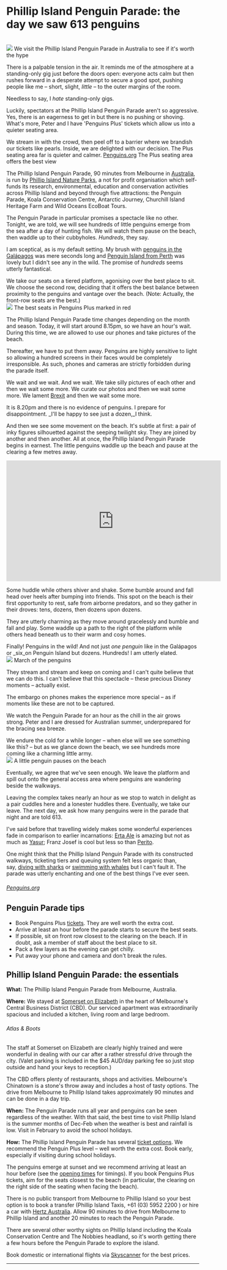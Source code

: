 
# Phillip Island Penguin Parade: the day we saw 613 penguins

<br><img src = "assets/images/thumbnail/009-phillip-island-penguin.jpg">
We visit the Phillip Island Penguin Parade in Australia to see if it's worth the hype

There is a palpable tension in the air. It reminds me of the atmosphere at a standing-only gig just before the doors open: everyone acts calm but then rushes forward in a desperate attempt to secure a good spot, pushing people like me – short, slight, _little_ – to the outer margins of the room.

Needless to say, I _hate_ standing-only gigs.

Luckily, spectators at the Phillip Island Penguin Parade aren't so aggressive. Yes, there is an eagerness to get in but there is no pushing or shoving. What's more, Peter and I have 'Penguins Plus' tickets which allow us into a quieter seating area.

We stream in with the crowd, then peel off to a barrier where we brandish our tickets like pearls. Inside, we are delighted with our decision. The Plus seating area far is quieter and calmer.
[Penguins.org](https://www.penguins.org.au/) The Plus seating area offers the best view

The Phillip Island Penguin Parade, 90 minutes from Melbourne in [Australia](/category/australia), is run by [Phillip Island Nature Parks](https://www.penguins.org.au/), a not for profit organisation which self-funds its research, environmental, education and conservation activities across Phillip Island and beyond through five attractions: the Penguin Parade, Koala Conservation Centre, Antarctic Journey, Churchill Island Heritage Farm and Wild Oceans EcoBoat Tours.

The Penguin Parade in particular promises a spectacle like no other. Tonight, we are told, we will see hundreds of little penguins emerge from the sea after a day of hunting fish. We will watch them pause on the beach, then waddle up to their cubbyholes. _Hundreds_, they say.

I am sceptical, as is my default setting. My brush with [penguins in the Galápagos](/swimming-with-galapagos-penguins/) was mere seconds long and [Penguin Island from Perth](/penguin-island-from-perth-australia/) was lovely but I didn't see any in the wild. The promise of _hundreds_ seems utterly fantastical.

We take our seats on a tiered platform, agonising over the best place to sit. We choose the second row, deciding that it offers the best balance between proximity to the penguins and vantage over the beach. (Note: Actually, the front-row seats are the best.)
<br><img src="assets/images/posts/009/009-image1.jpg">
The best seats in Penguins Plus marked in red

The Phillip Island Penguin Parade time changes depending on the month and season. Today, it will start around 8.15pm, so we have an hour's wait. During this time, we are allowed to use our phones and take pictures of the beach.

Thereafter, we have to put them away. Penguins are highly sensitive to light so allowing a hundred screens in their faces would be completely irresponsible. As such, phones and cameras are strictly forbidden during the parade itself.

We wait and we wait. And we wait. We take silly pictures of each other and then we wait some more. We curate our photos and then we wait some more. We lament [Brexit](/waking-up-to-little-britain/) and then we wait some more.

It is 8.20pm and there is no evidence of penguins. I prepare for disappointment. _I'll be happy to see just a dozen,_I think.

And then we see some movement on the beach. It's subtle at first: a pair of inky figures silhouetted against the seeping twilight sky. They are joined by another and then another. All at once, the Phillip Island Penguin Parade begins in earnest. The little penguins waddle up the beach and pause at the clearing a few metres away.

<iframe width="560" height="315" src="https://www.youtube.com/embed/CyVRl1owBXw" title="YouTube video player" frameborder="0" allow="accelerometer; autoplay; clipboard-write; encrypted-media; gyroscope; picture-in-picture" allowfullscreen></iframe>

Some huddle while others shiver and shake. Some bumble around and fall head over heels after bumping into friends. This spot on the beach is their first opportunity to rest, safe from airborne predators, and so they gather in their droves: tens, dozens, then dozens upon dozens.

They are utterly charming as they move around gracelessly and bumble and fall and play. Some waddle up a path to the right of the platform while others head beneath us to their warm and cosy homes.


Finally! Penguins in the wild! And not just _one penguin_ like in the Galápagos or _six_on Penguin Island but dozens. Hundreds! I am utterly elated.
<br><img src= "assets/images/posts/009/009-image2.jpg">
 March of the penguins

They stream and stream and keep on coming and I can't quite believe that we can do this. I can't believe that this spectacle – these precious Disney moments – actually exist.

The embargo on phones makes the experience more special – as if moments like these are not to be captured.

We watch the Penguin Parade for an hour as the chill in the air grows strong. Peter and I are dressed for Australian summer, underprepared for the bracing sea breeze.

We endure the cold for a while longer – when else will we see something like this? – but as we glance down the beach, we see hundreds more coming like a charming little army.
<br><img src= "assets/images/posts/009/009-image3.jpg">
 A little penguin pauses on the beach

Eventually, we agree that we've seen enough. We leave the platform and spill out onto the general access area where penguins are wandering beside the walkways.

Leaving the complex takes nearly an hour as we stop to watch in delight as a pair cuddles here and a lonester huddles there. Eventually, we take our leave. The next day, we ask how many penguins were in the parade that night and are told 613.

I've said before that travelling widely makes some wonderful experiences fade in comparison to earlier incarnations: [Erta Ale](/visiting-erta-ale-volcano-ethiopia/) is amazing but not as much as [Yasur](/trekking-mount-yasur-volcano/); Franz Josef is cool but less so than [Perito](/visiting-perito-moreno-glacier-argentina/).

One might think that the Phillip Island Penguin Parade with its constructed walkways, ticketing tiers and queuing system felt less organic than, say, [diving with sharks](/diving-the-galapagos-islands/) or [swimming with whales](/swimming-with-humpback-whales-in-tonga/) but I can't fault it. The parade was utterly enchanting and one of the best things I've ever seen.

###### [Penguins.org](https://www.penguins.org.au/)

## Penguin Parade tips

* Book Penguins Plus [tickets](https://penguins.org.au/buy-tickets). They are well worth the extra cost.
* Arrive at least an hour before the parade starts to secure the best seats.
* If possible, sit on front row closest to the clearing on the beach. If in doubt, ask a member of staff about the best place to sit.
* Pack a few layers as the evening can get chilly.
* Put away your phone and camera and don't break the rules.

## Phillip Island Penguin Parade: the essentials

**What:** The Phillip Island Penguin Parade from Melbourne, Australia.

**Where:** We stayed at [Somerset on Elizabeth](http://www.booking.com/hotel/au/somerset-on-elizabeth.html?aid=883950&no_rooms=1&group_adults=2&room1=A%2CA) in the heart of Melbourne's Central Business District (CBD). Our serviced apartment was extraordinarily spacious and included a kitchen, living room and large bedroom.

###### Atlas & Boots

The staff at Somerset on Elizabeth are clearly highly trained and were wonderful in dealing with our car after a rather stressful drive through the city. (Valet parking is included in the $45 AUD/day parking fee so just stop outside and hand your keys to reception.)

The CBD offers plenty of restaurants, shops and activities. Melbourne's Chinatown is a stone's throw away and includes a host of tasty options. The drive from Melbourne to Phillip Island takes approximately 90 minutes and can be done in a day trip.

**When:** The Penguin Parade runs all year and penguins can be seen regardless of the weather. With that said, the best time to visit Phillip Island is the summer months of Dec-Feb when the weather is best and rainfall is low. Visit in February to avoid the school holidays.

**How:** The Phillip Island Penguin Parade has several [ticket options](https://penguins.org.au/buy-tickets). We recommend the Penguin Plus level – well worth the extra cost. Book early, especially if visiting during school holidays.

The penguins emerge at sunset and we recommend arriving at least an hour before (see the [opening times](https://www.penguins.org.au/attractions/penguin-parade/) for timings). If you book Penguins Plus tickets, aim for the seats closest to the beach (in particular, the clearing on the right side of the seating when facing the beach).

There is no public transport from Melbourne to Phillip Island so your best option is to book a transfer (Phillip Island Taxis, +61 (03) 5952 2200 ) or hire a car with [Hertz Australia](https://www.hertz.com.au/). Allow 90 minutes to drive from Melbourne to Phillip Island and another 20 minutes to reach the Penguin Parade.

There are several other worthy sights on Phillip Island including the Koala Conservation Centre and The Nobbies headland, so it's worth getting there a few hours before the Penguin Parade to explore the island.

Book domestic or international flights via [Skyscanner](https://skyscanner.pxf.io/c/2913705/1027991/13416?associateid=AFF_TRA_19354_00001&u=https%3A%2F%2Fwww.skyscanner.net%2F) for the best prices.

***

